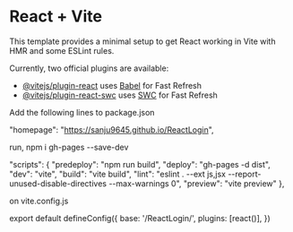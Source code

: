 # React + Vite

This template provides a minimal setup to get React working in Vite with HMR and some ESLint rules.

Currently, two official plugins are available:

- [@vitejs/plugin-react](https://github.com/vitejs/vite-plugin-react/blob/main/packages/plugin-react/README.md) uses [Babel](https://babeljs.io/) for Fast Refresh
- [@vitejs/plugin-react-swc](https://github.com/vitejs/vite-plugin-react-swc) uses [SWC](https://swc.rs/) for Fast Refresh



Add the following lines to package.json

  "homepage": "https://sanju9645.github.io/ReactLogin",

run,
   npm i gh-pages --save-dev


"scripts": {
    "predeploy": "npm run build",
    "deploy": "gh-pages -d dist",
    "dev": "vite",
    "build": "vite build",
    "lint": "eslint . --ext js,jsx --report-unused-disable-directives --max-warnings 0",
    "preview": "vite preview"
  },

  on vite.config.js

  export default defineConfig({
  base: '/ReactLogin/',
  plugins: [react()],
})
